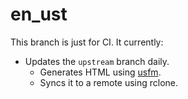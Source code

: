 # en_ust

This branch is just for CI. It currently:
- Updates the `upstream` branch daily.
    - Generates HTML using [usfm](./usfm).
    - Syncs it to a remote using rclone.
